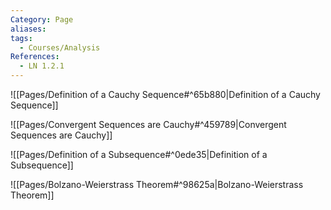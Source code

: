```yaml
---
Category: Page
aliases: 
tags:
  - Courses/Analysis
References:
  - LN 1.2.1
---
```

![[Pages/Definition of a Cauchy Sequence#^65b880|Definition of a Cauchy Sequence]]

![[Pages/Convergent Sequences are Cauchy#^459789|Convergent Sequences are Cauchy]]

![[Pages/Definition of a Subsequence#^0ede35|Definition of a Subsequence]]

![[Pages/Bolzano-Weierstrass Theorem#^98625a|Bolzano-Weierstrass Theorem]]